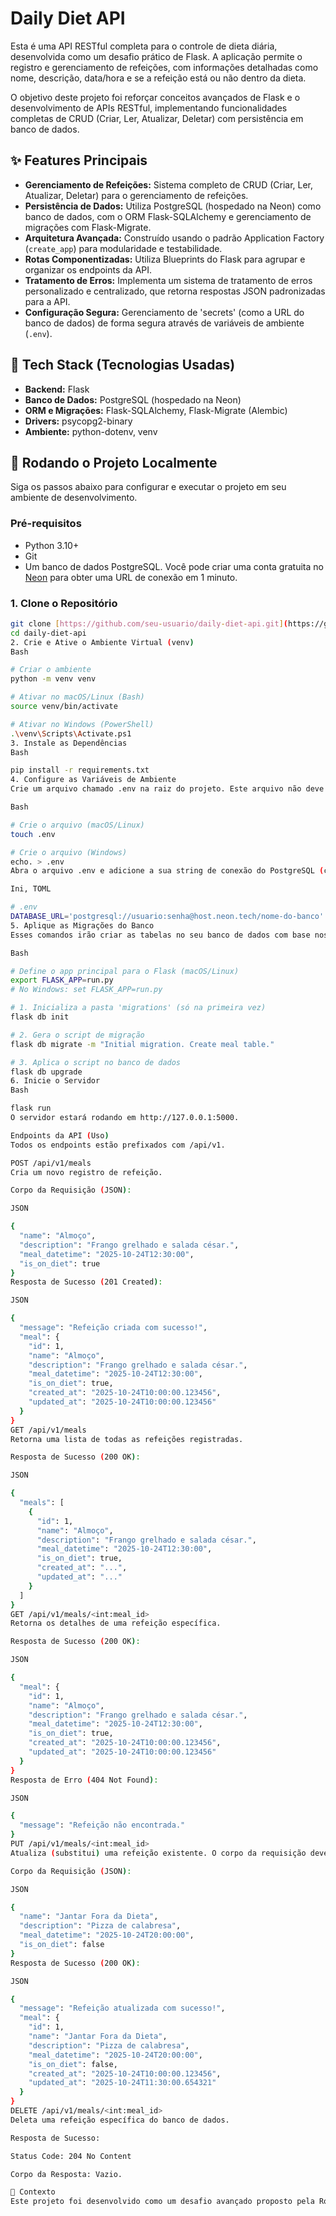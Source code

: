 # Daily Diet API

Esta é uma API RESTful completa para o controle de dieta diária, desenvolvida como um desafio prático de Flask. A aplicação permite o registro e gerenciamento de refeições, com informações detalhadas como nome, descrição, data/hora e se a refeição está ou não dentro da dieta.

O objetivo deste projeto foi reforçar conceitos avançados de Flask e o desenvolvimento de APIs RESTful, implementando funcionalidades completas de CRUD (Criar, Ler, Atualizar, Deletar) com persistência em banco de dados.

## ✨ Features Principais

* **Gerenciamento de Refeições:** Sistema completo de CRUD (Criar, Ler, Atualizar, Deletar) para o gerenciamento de refeições.
* **Persistência de Dados:** Utiliza PostgreSQL (hospedado na Neon) como banco de dados, com o ORM Flask-SQLAlchemy e gerenciamento de migrações com Flask-Migrate.
* **Arquitetura Avançada:** Construído usando o padrão Application Factory (`create_app`) para modularidade e testabilidade.
* **Rotas Componentizadas:** Utiliza Blueprints do Flask para agrupar e organizar os endpoints da API.
* **Tratamento de Erros:** Implementa um sistema de tratamento de erros personalizado e centralizado, que retorna respostas JSON padronizadas para a API.
* **Configuração Segura:** Gerenciamento de 'secrets' (como a URL do banco de dados) de forma segura através de variáveis de ambiente (`.env`).

## 🚀 Tech Stack (Tecnologias Usadas)

* **Backend:** Flask
* **Banco de Dados:** PostgreSQL (hospedado na Neon)
* **ORM e Migrações:** Flask-SQLAlchemy, Flask-Migrate (Alembic)
* **Drivers:** psycopg2-binary
* **Ambiente:** python-dotenv, venv

## 🏁 Rodando o Projeto Localmente

Siga os passos abaixo para configurar e executar o projeto em seu ambiente de desenvolvimento.

### Pré-requisitos

* Python 3.10+
* Git
* Um banco de dados PostgreSQL. Você pode criar uma conta gratuita no [Neon](https://neon.tech/) para obter uma URL de conexão em 1 minuto.

### 1. Clone o Repositório

```bash
git clone [https://github.com/seu-usuario/daily-diet-api.git](https://github.com/seu-usuario/daily-diet-api.git)
cd daily-diet-api
2. Crie e Ative o Ambiente Virtual (venv)
Bash

# Criar o ambiente
python -m venv venv

# Ativar no macOS/Linux (Bash)
source venv/bin/activate

# Ativar no Windows (PowerShell)
.\venv\Scripts\Activate.ps1
3. Instale as Dependências
Bash

pip install -r requirements.txt
4. Configure as Variáveis de Ambiente
Crie um arquivo chamado .env na raiz do projeto. Este arquivo não deve ser enviado ao Git.

Bash

# Crie o arquivo (macOS/Linux)
touch .env

# Crie o arquivo (Windows)
echo. > .env
Abra o arquivo .env e adicione a sua string de conexão do PostgreSQL (copiada do Neon ou do seu banco local):

Ini, TOML

# .env
DATABASE_URL='postgresql://usuario:senha@host.neon.tech/nome-do-banco'
5. Aplique as Migrações do Banco
Esses comandos irão criar as tabelas no seu banco de dados com base nos modelos definidos em app/models.py.

Bash

# Define o app principal para o Flask (macOS/Linux)
export FLASK_APP=run.py
# No Windows: set FLASK_APP=run.py

# 1. Inicializa a pasta 'migrations' (só na primeira vez)
flask db init

# 2. Gera o script de migração
flask db migrate -m "Initial migration. Create meal table."

# 3. Aplica o script no banco de dados
flask db upgrade
6. Inicie o Servidor
Bash

flask run
O servidor estará rodando em http://127.0.0.1:5000.

Endpoints da API (Uso)
Todos os endpoints estão prefixados com /api/v1.

POST /api/v1/meals
Cria um novo registro de refeição.

Corpo da Requisição (JSON):

JSON

{
  "name": "Almoço",
  "description": "Frango grelhado e salada césar.",
  "meal_datetime": "2025-10-24T12:30:00",
  "is_on_diet": true
}
Resposta de Sucesso (201 Created):

JSON

{
  "message": "Refeição criada com sucesso!",
  "meal": {
    "id": 1,
    "name": "Almoço",
    "description": "Frango grelhado e salada césar.",
    "meal_datetime": "2025-10-24T12:30:00",
    "is_on_diet": true,
    "created_at": "2025-10-24T10:00:00.123456",
    "updated_at": "2025-10-24T10:00:00.123456"
  }
}
GET /api/v1/meals
Retorna uma lista de todas as refeições registradas.

Resposta de Sucesso (200 OK):

JSON

{
  "meals": [
    {
      "id": 1,
      "name": "Almoço",
      "description": "Frango grelhado e salada césar.",
      "meal_datetime": "2025-10-24T12:30:00",
      "is_on_diet": true,
      "created_at": "...",
      "updated_at": "..."
    }
  ]
}
GET /api/v1/meals/<int:meal_id>
Retorna os detalhes de uma refeição específica.

Resposta de Sucesso (200 OK):

JSON

{
  "meal": {
    "id": 1,
    "name": "Almoço",
    "description": "Frango grelhado e salada césar.",
    "meal_datetime": "2025-10-24T12:30:00",
    "is_on_diet": true,
    "created_at": "2025-10-24T10:00:00.123456",
    "updated_at": "2025-10-24T10:00:00.123456"
  }
}
Resposta de Erro (404 Not Found):

JSON

{
  "message": "Refeição não encontrada."
}
PUT /api/v1/meals/<int:meal_id>
Atualiza (substitui) uma refeição existente. O corpo da requisição deve ser o objeto completo.

Corpo da Requisição (JSON):

JSON

{
  "name": "Jantar Fora da Dieta",
  "description": "Pizza de calabresa",
  "meal_datetime": "2025-10-24T20:00:00",
  "is_on_diet": false
}
Resposta de Sucesso (200 OK):

JSON

{
  "message": "Refeição atualizada com sucesso!",
  "meal": {
    "id": 1,
    "name": "Jantar Fora da Dieta",
    "description": "Pizza de calabresa",
    "meal_datetime": "2025-10-24T20:00:00",
    "is_on_diet": false,
    "created_at": "2025-10-24T10:00:00.123456",
    "updated_at": "2025-10-24T11:30:00.654321"
  }
}
DELETE /api/v1/meals/<int:meal_id>
Deleta uma refeição específica do banco de dados.

Resposta de Sucesso:

Status Code: 204 No Content

Corpo da Resposta: Vazio.

📄 Contexto
Este projeto foi desenvolvido como um desafio avançado proposto pela Rocketseat.
